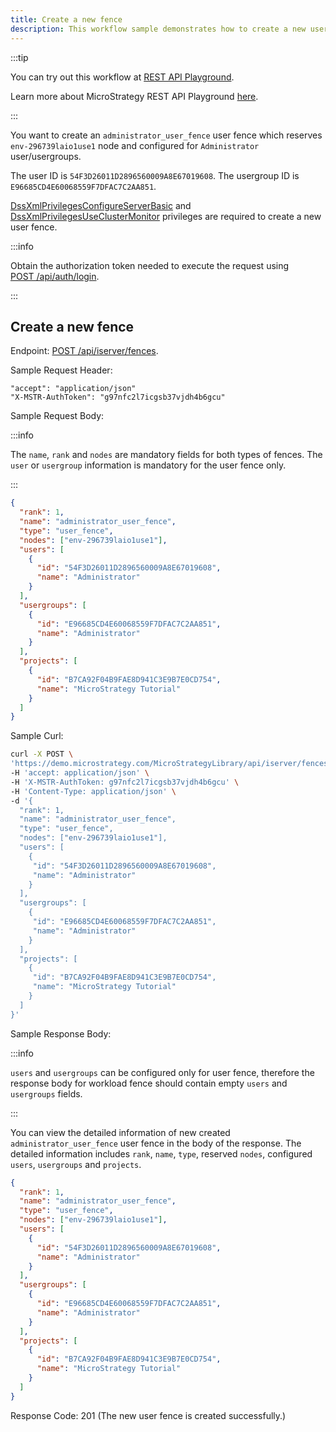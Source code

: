 ```yaml
---
title: Create a new fence
description: This workflow sample demonstrates how to create a new user or workload fence.
---
```


<Available since="2021 Update 6" />

:::tip

You can try out this workflow at [REST API Playground](https://www.postman.com/microstrategysdk/workspace/microstrategy-rest-api/folder/16131298-5aef5846-6a6a-4d65-a91d-b3ebf5d96520?ctx=documentation).

Learn more about MicroStrategy REST API Playground [here](/docs/getting-started/playground.md).

:::

You want to create an `administrator_user_fence` user fence which reserves `env-296739laio1use1` node and configured for `Administrator` user/usergroups.

The user ID is `54F3D26011D2896560009A8E67019608`. The usergroup ID is `E96685CD4E60068559F7DFAC7C2AA851`.

[DssXmlPrivilegesConfigureServerBasic](https://www2.microstrategy.com/producthelp/Current/WebAPIReference/com/microstrategy/webapi/EnumDSSXMLPrivilegeTypes.html#DssXmlPrivilegesConfigureServerBasic) and [DssXmlPrivilegesUseClusterMonitor](https://www2.microstrategy.com/producthelp/Current/WebAPIReference/com/microstrategy/webapi/EnumDSSXMLPrivilegeTypes.html#DssXmlPrivilegesUseClusterMonitor) privileges are required to create a new user fence.

:::info

Obtain the authorization token needed to execute the request using [POST /api/auth/login](https://demo.microstrategy.com/MicroStrategyLibrary/api-docs/index.html#/Authentication/postLogin).

:::

## Create a new fence

Endpoint: [POST /api/iserver/fences](https://demo.microstrategy.com/MicroStrategyLibrary/api-docs/index.html#/System%20Administration/createFence).

Sample Request Header:

```http
"accept": "application/json"
"X-MSTR-AuthToken": "g97nfc2l7icgsb37vjdh4b6gcu"
```

Sample Request Body:

:::info

The `name`, `rank` and `nodes` are mandatory fields for both types of fences. The `user` or `usergroup` information is mandatory for the user fence only.

:::

```json
{
  "rank": 1,
  "name": "administrator_user_fence",
  "type": "user_fence",
  "nodes": ["env-296739laio1use1"],
  "users": [
    {
      "id": "54F3D26011D2896560009A8E67019608",
      "name": "Administrator"
    }
  ],
  "usergroups": [
    {
      "id": "E96685CD4E60068559F7DFAC7C2AA851",
      "name": "Administrator"
    }
  ],
  "projects": [
    {
      "id": "B7CA92F04B9FAE8D941C3E9B7E0CD754",
      "name": "MicroStrategy Tutorial"
    }
  ]
}
```

Sample Curl:

```bash
curl -X POST \
'https://demo.microstrategy.com/MicroStrategyLibrary/api/iserver/fences' \
-H 'accept: application/json' \
-H 'X-MSTR-AuthToken: g97nfc2l7icgsb37vjdh4b6gcu' \
-H 'Content-Type: application/json' \
-d '{
  "rank": 1,
  "name": "administrator_user_fence",
  "type": "user_fence",
  "nodes": ["env-296739laio1use1"],
  "users": [
    {
     "id": "54F3D26011D2896560009A8E67019608",
     "name": "Administrator"
    }
  ],
  "usergroups": [
    {
     "id": "E96685CD4E60068559F7DFAC7C2AA851",
     "name": "Administrator"
    }
  ],
  "projects": [
    {
     "id": "B7CA92F04B9FAE8D941C3E9B7E0CD754",
     "name": "MicroStrategy Tutorial"
    }
  ]
}'
```

Sample Response Body:

:::info

`users` and `usergroups` can be configured only for user fence, therefore the response body for workload fence should contain empty `users` and `usergroups` fields.

:::

You can view the detailed information of new created `administrator_user_fence` user fence in the body of the response. The detailed information includes `rank`, `name`, `type`, reserved `nodes`, configured `users`, `usergroups` and `projects`.

```json
{
  "rank": 1,
  "name": "administrator_user_fence",
  "type": "user_fence",
  "nodes": ["env-296739laio1use1"],
  "users": [
    {
      "id": "54F3D26011D2896560009A8E67019608",
      "name": "Administrator"
    }
  ],
  "usergroups": [
    {
      "id": "E96685CD4E60068559F7DFAC7C2AA851",
      "name": "Administrator"
    }
  ],
  "projects": [
    {
      "id": "B7CA92F04B9FAE8D941C3E9B7E0CD754",
      "name": "MicroStrategy Tutorial"
    }
  ]
}
```

Response Code: 201 (The new user fence is created successfully.)
